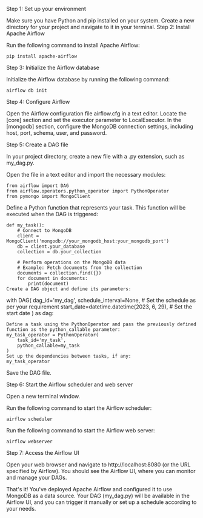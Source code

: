 Step 1: Set up your environment

Make sure you have Python and pip installed on your system.
Create a new directory for your project and navigate to it in your terminal.
Step 2: Install Apache Airflow

Run the following command to install Apache Airflow:
```
pip install apache-airflow
```
Step 3: Initialize the Airflow database

Initialize the Airflow database by running the following command:
```
airflow db init
```
Step 4: Configure Airflow

Open the Airflow configuration file airflow.cfg in a text editor.
Locate the [core] section and set the executor parameter to LocalExecutor.
In the [mongodb] section, configure the MongoDB connection settings, including host, port, schema, user, and password.

Step 5: Create a DAG file

In your project directory, create a new file with a .py extension, such as my_dag.py.

Open the file in a text editor and import the necessary modules:
```
from airflow import DAG
from airflow.operators.python_operator import PythonOperator
from pymongo import MongoClient
```

Define a Python function that represents your task. This function will be executed when the DAG is triggered:
```
def my_task():
    # Connect to MongoDB
    client = MongoClient('mongodb://your_mongodb_host:your_mongodb_port')
    db = client.your_database
    collection = db.your_collection
    
    # Perform operations on the MongoDB data
    # Example: Fetch documents from the collection
    documents = collection.find({})
    for document in documents:
        print(document)
Create a DAG object and define its parameters:
```
with DAG(
    dag_id='my_dag',
    schedule_interval=None,  # Set the schedule as per your requirement
    start_date=datetime.datetime(2023, 6, 29),  # Set the start date
) as dag:
```
Define a task using the PythonOperator and pass the previously defined function as the python_callable parameter:
my_task_operator = PythonOperator(
    task_id='my_task',
    python_callable=my_task
)
Set up the dependencies between tasks, if any:
my_task_operator
```
Save the DAG file.

Step 6: Start the Airflow scheduler and web server

Open a new terminal window.

Run the following command to start the Airflow scheduler:
```
airflow scheduler
```
Run the following command to start the Airflow web server:
```
airflow webserver
```
Step 7: Access the Airflow UI

Open your web browser and navigate to http://localhost:8080 (or the URL specified by Airflow).
You should see the Airflow UI, where you can monitor and manage your DAGs.

That's it! You've deployed Apache Airflow and configured it to use MongoDB as a data source. Your DAG (my_dag.py) will be available in the Airflow UI, and you can trigger it manually or set up a schedule according to your needs.




